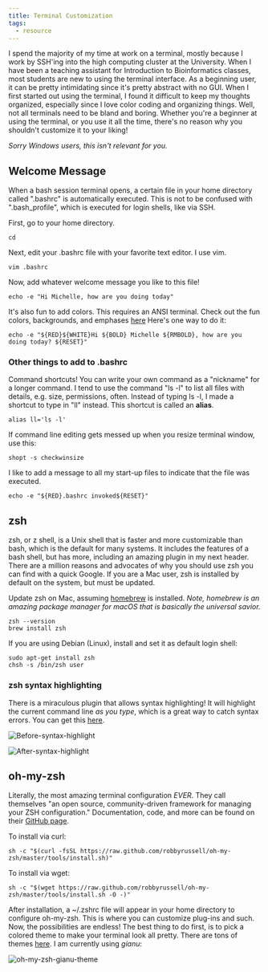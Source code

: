 ```yaml
---
title: Terminal Customization
tags:
  - resource
---
```


I spend the majority of my time at work on a terminal, mostly because I work by SSH'ing into the high computing cluster at the University. When I have been a teaching assistant for Introduction to Bioinformatics classes, most students are new to using the terminal interface. As a beginning user, it can be pretty intimidating since it's pretty abstract with no GUI. When I first started out using the terminal, I found it difficult to keep my thoughts organized, especially since I love color coding and organizing things. Well, not all terminals need to be bland and boring. Whether you're a beginner at using the terminal, or you use it all the time, there's no reason why you shouldn't customize it to your liking!

_Sorry Windows users, this isn't relevant for you._


## Welcome Message

When a bash session terminal opens, a certain file in your home directory called ".bashrc" is automatically executed. This is not to be confused with ".bash_profile", which is executed for login shells, like via SSH. 

First, go to your home directory.

    cd

Next, edit your .bashrc file with your favorite text editor. I use vim.

    vim .bashrc

Now, add whatever welcome message you like to this file!

    echo -e "Hi Michelle, how are you doing today"

It's also fun to add colors. This requires an ANSI terminal. Check out the fun colors, backgrounds, and emphases [here](http://misc.flogisoft.com/bash/tip_colors_and_formatting) Here's one way to do it:

    echo -e "${RED}${WHITE}Hi ${BOLD} Michelle ${RMBOLD}, how are you doing today? ${RESET}"


### Other things to add to .bashrc

Command shortcuts! You can write your own command as a "nickname" for a longer command. I tend to use the command "ls -l" to list all files with details, e.g. size, permissions, often. Instead of typing ls -l, I made a shortcut to type in "ll" instead. This shortcut is called an **alias**.

    alias ll='ls -l'

If command line editing gets messed up when you resize terminal window, use this:

    shopt -s checkwinsize

I like to add a message to all my start-up files to indicate that the file was executed.

    echo -e "${RED}.bashrc invoked${RESET}"

## zsh

zsh, or z shell, is a Unix shell that is faster and more customizable than bash, which is the default for many systems. It includes the features of a bash shell, but has more, including an amazing plugin in my next header. There are a million reasons and advocates of why you should use zsh you can find with a quick Google. If you are a Mac user, zsh is installed by default on the system, but must be updated.

Update zsh on Mac, assuming [homebrew](http://brew.sh/) is installed. *Note, homebrew is an amazing package manager for macOS that is basically the universal savior.* 

    zsh --version
    brew install zsh

If you are using Debian (Linux), install and set it as default login shell:

    sudo apt-get install zsh
    chsh -s /bin/zsh user


### zsh syntax highlighting

There is a miraculous plugin that allows syntax highlighting! It will highlight the current command line *as you type*, which is a great way to catch syntax errors. You can get this [here](https://github.com/zsh-users/zsh-syntax-highlighting). 

![Before-syntax-highlight](https://github.com/zsh-users/zsh-syntax-highlighting/raw/master/images/before1-smaller.png)

![After-syntax-highlight](https://github.com/zsh-users/zsh-syntax-highlighting/raw/master/images/after1-smaller.png)

## oh-my-zsh

Literally, the most amazing terminal configuration _EVER_. They call themselves "an open source, community-driven framework for managing your ZSH configuration." Documentation, code, and more can be found on their [GitHub page](https://www.google.com/search?q=why+zsh#q=oh+my+zsh). 

To install via curl:

    sh -c "$(curl -fsSL https://raw.github.com/robbyrussell/oh-my-zsh/master/tools/install.sh)"

To install via wget:

    sh -c "$(wget https://raw.github.com/robbyrussell/oh-my-zsh/master/tools/install.sh -O -)"

After installation, a ~/.zshrc file will appear in your home directory to configure oh-my-zsh. This is where you can customize plug-ins and such. Now, the possibilities are endless! The best thing to do first, is to pick a colored theme to make your terminal look all pretty. There are tons of themes [here](https://github.com/robbyrussell/oh-my-zsh/wiki/Themes). I am currently using *gianu*:

![oh-my-zsh-gianu-theme](https://cloud.githubusercontent.com/assets/2618447/6316736/51c6a6c8-ba00-11e4-8b5f-b45795d98907.png)




